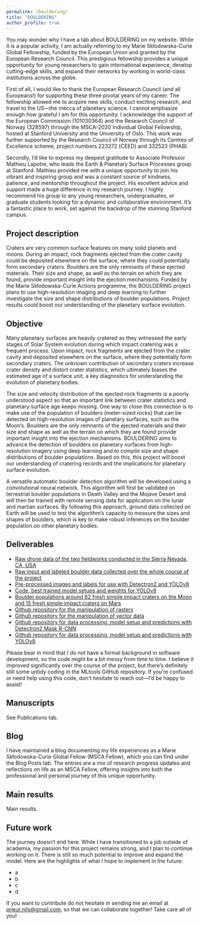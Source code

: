 ```yaml
---
permalink: /bouldering/
title: "BOULDERING"
author_profile: true
---
```


You may wonder why I have a tab about BOULDERING on my website. While it is a popular activity, I am actually referring to my Marie Skłodowska-Curie Global Fellowship, funded by the European Union and granted by the European Research Council. This prestigious fellowship provides a unique opportunity for young researchers to gain international experience, develop cutting-edge skills, and expand their networks by working in world-class institutions across the globe.

First of all, I would like to thank the European Research Council (and all Europeans!) for supporting these three pivotal years of my career. The fellowship allowed me to acquire new skills, conduct exciting research, and travel to the US—the mecca of planetary science. I cannot emphasize enough how grateful I am for this opportunity. I acknowledge the support of the European Commission (101030364) and the Research Council of Norway (328597) through the MSCA-2020 Individual Global Fellowship, hosted at Stanford University and the University of Oslo. This work was further supported by the Research Council of Norway through its Centres of Excellence scheme, project numbers 223272 (CEED) and 332523 (PHAB).

Secondly, I’d like to express my deepest gratitude to Associate Professor Mathieu Lapotre, who leads the Earth & Planetary Surface Processes group at Stanford. Mathieu provided me with a unique opportunity to join his vibrant and inspiring group and was a constant source of kindness, patience, and mentorship throughout the project. His excellent advice and support made a huge difference in my research journey. I highly recommend his group to any young researchers, undergraduates, or graduate students looking for a dynamic and collaborative environment. It’s a fantastic place to work, set against the backdrop of the stunning Stanford campus.

## Project description
Craters are very common surface features on many solid planets and moons. During an impact, rock fragments ejected from the crater cavity could be deposited elsewhere on the surface, where they could potentially form secondary craters. Boulders are the only remnants of these ejected materials. Their size and shape, as well as the terrain on which they are found, provide important insight into the ejection mechanisms. Funded by the Marie Skłodowska-Curie Actions programme, the BOULDERING project plans to use high-resolution imaging and deep learning to further investigate the size and shape distributions of boulder populations. Project results could boost our understanding of the planetary surface evolution.

## Objective 
Many planetary surfaces are heavily cratered as they witnessed the early stages of Solar System evolution during which impact cratering was a frequent process. Upon impact, rock fragments are ejected from the crater cavity and deposited elsewhere on the surface, where they potentially form secondary craters. The unknown contribution of secondary craters increase crater density and distort crater statistics, which ultimately biases the estimated age of a surface unit, a key diagnostics for understanding the evolution of planetary bodies.

The size and velocity distribution of the ejected rock fragments is a poorly understood aspect so that an important link between crater statistics and planetary surface age keeps missing. One way to close this connection is to make use of the population of boulders (meter-sized rocks) that can be detected on high-resolution images of planetary surfaces, such as the Moon’s. Boulders are the only remnants of the ejected materials and their size and shape as well as the terrain on which they are found provide important insight into the ejection mechanisms. BOULDERING aims to advance the detection of boulders on planetary surfaces from high-resolution imagery using deep learning and to compile size and shape distributions of boulder populations. Based on this, this project will boost our understanding of cratering records and the implications for planetary surface evolution.

A versatile automatic boulder detection algorithm will be developed using a convolutional neural network. This algorithm will first be validated on terrestrial boulder populations in Death Valley and the Mojave Desert and will then be trained with remote sensing data for application on the lunar and martian surfaces. By following this approach, ground data collected on Earth will be used to test the algorithm’s capacity to measure the sizes and shapes of boulders, which is key to make robust inferences on the boulder population on other planetary bodies.

## Deliverables
- [Raw drone data of the two fieldworks conducted in the Sierra Nevada, CA, USA](https://zenodo.org/records/14585533)
- [Raw input and labeled boulder data collected over the whole course of the project](https://zenodo.org/records/14250970) 
- [Pre-processed images and labels for use with Detectron2 and YOLOv8](https://zenodo.org/records/14250874) 
- [Code, best trained model setups and weights for YOLOv8](https://zenodo.org/records/14579518)
- [Boulder populations around 82 fresh simple impact craters on the Moon and 15 fresh simple impact craters on Mars](https://zenodo.org/records/14253940) 
- [Github repository for the manipulation of rasters](https://github.com/astroNils/rastertools) 
- [Github repository for the manipulation of vector data](https://github.com/astroNils/shptools)
- [Github repository for data processing, model setup and predictions with Detectron2 Mask R-CNN](https://github.com/astroNils/MLtools)
- [Github repository for data processing, model setup and predictions with YOLOv8](https://github.com/astroNils/YOLOv8-BeyondEarth)

Please bear in mind that I do not have a formal background in software development, so the code might be a bit messy from time to time. I believe it improved significantly over the course of the project, but there’s definitely still some untidy coding in the MLtools GitHub repository. If you’re confused or need help using this code, don’t hesitate to reach out—I’d be happy to assist!

## Manuscripts
See Publications tab. 

## Blog
I have maintained a blog documenting my life experiences as a Marie Skłodowska-Curie Global Fellow (MSCA Fellow), which you can find under the Blog Posts tab. The entries are a mix of research progress updates and reflections on life as an MSCA Fellow, offering insights into both the professional and personal journey of this unique opportunity.   

## Main results
Main results.

## Future work 
The journey doesn’t end here. While I have transitioned to a job outside of academia, my passion for this project remains strong, and I plan to continue working on it. There is still so much potential to improve and expand the model. Here are the highlights of what I hope to implement in the future:
- a
- b
- c
- d

If you want to contribute do not hesitate in sending me an email at prieur.nils@gmail.com, so that we can collaborate together! Take care all of you!  